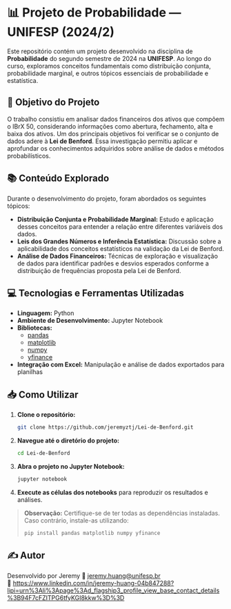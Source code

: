 # 📊 Projeto de Probabilidade — UNIFESP (2024/2)

Este repositório contém um projeto desenvolvido na disciplina de **Probabilidade** do segundo semestre de 2024 na **UNIFESP**. Ao longo do curso, exploramos conceitos fundamentais como distribuição conjunta, probabilidade marginal, e outros tópicos essenciais de probabilidade e estatística.

## 🎯 Objetivo do Projeto

O trabalho consistiu em analisar dados financeiros dos ativos que compõem o IBrX 50, considerando informações como abertura, fechamento, alta e baixa dos ativos. Um dos principais objetivos foi verificar se o conjunto de dados adere à **Lei de Benford**. Essa investigação permitiu aplicar e aprofundar os conhecimentos adquiridos sobre análise de dados e métodos probabilísticos.

## 📚 Conteúdo Explorado

Durante o desenvolvimento do projeto, foram abordados os seguintes tópicos:
- **Distribuição Conjunta e Probabilidade Marginal:** Estudo e aplicação desses conceitos para entender a relação entre diferentes variáveis dos dados.
- **Leis dos Grandes Números e Inferência Estatística:** Discussão sobre a aplicabilidade dos conceitos estatísticos na validação da Lei de Benford.
- **Análise de Dados Financeiros:** Técnicas de exploração e visualização de dados para identificar padrões e desvios esperados conforme a distribuição de frequências proposta pela Lei de Benford.

## 💻 Tecnologias e Ferramentas Utilizadas

- **Linguagem:** Python
- **Ambiente de Desenvolvimento:** Jupyter Notebook
- **Bibliotecas:**  
  - [pandas](https://pandas.pydata.org/)  
  - [matplotlib](https://matplotlib.org/)  
  - [numpy](https://numpy.org/)  
  - [yfinance](https://pypi.org/project/yfinance/)  
- **Integração com Excel:** Manipulação e análise de dados exportados para planilhas

## 📥 Como Utilizar

1. **Clone o repositório:**
   ```bash
   git clone https://github.com/jeremyztj/Lei-de-Benford.git
   ```
2. **Navegue até o diretório do projeto:**
   ```bash
   cd Lei-de-Benford
   ```
3. **Abra o projeto no Jupyter Notebook:**
   ```bash
   jupyter notebook
   ```
4. **Execute as células dos notebooks** para reproduzir os resultados e análises.

> **Observação:** Certifique-se de ter todas as dependências instaladas. Caso contrário, instale-as utilizando:
> ```bash
> pip install pandas matplotlib numpy yfinance
> ```

## ✍️ Autor

Desenvolvido por Jeremy 
📧 jeremy.huang@unifesp.br  
🔗 https://www.linkedin.com/in/jeremy-huang-04b847288?lipi=urn%3Ali%3Apage%3Ad_flagship3_profile_view_base_contact_details%3B94F7cFZITPG6tfyKGI8kkw%3D%3D
